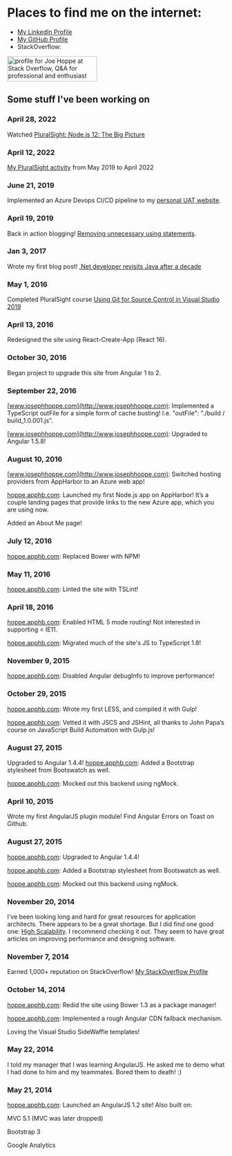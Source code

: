 # Places to find me on the internet:
* [My LinkedIn Profile](https://www.linkedin.com/in/josephhoppe)
* [My GitHub Profile](https://github.com/joehoppe)
* StackOverflow:

<a href="https://stackoverflow.com/users/846844/hoppe"><img src="https://stackoverflow.com/users/flair/846844.png" width="208" height="58" alt="profile for Joe Hoppe at Stack Overflow, Q&amp;A for professional and enthusiast programmers" title="profile for Joe Hoppe at Stack Overflow, Q&amp;A for professional and enthusiast programmers"></a>

## Some stuff I've been working on

### April 28, 2022
Watched [PluralSight: Node.js 12: The Big Picture](https://app.pluralsight.com/library/courses/nodejs-big-picture/table-of-contents)

### April 12, 2022
[My PluralSight activity](https://github.com/joehoppe/joehoppe.github.io/blob/main/PluralSight%20profile%202022.pdf) from May 2019 to April 2022

### June 21, 2019
Implemented an Azure Devops CI/CD pipeline to my [personal UAT website](http://hoppeuat.azurewebsites.net).

### April 19, 2019
Back in action blogging! [Removing unnecessary using statements](https://medium.com/@JosephHoppe/removing-unnecessary-using-statements-from-a-large-solution-is-a-quick-and-easy-way-to-improve-the-cb672702f0e6). 

### Jan 3, 2017
Wrote my first blog post! [.Net developer revisits Java after a decade](https://medium.com/@JosephHoppe/net-developer-revisits-java-after-a-decade-592e79547d34)

### May 1, 2016
Completed PluralSight course [Using Git for Source Control in Visual Studio 2019](https://app.pluralsight.com/library/courses/using-git-source-control-visual-studio/table-of-contents) 

### April 13, 2016
Redesigned the site using React-Create-App (React 16).

### October 30, 2016
Began project to upgrade this site from Angular 1 to 2.

### September 22, 2016
[www.josephhoppe.com](http://www.josephhoppe.com): Implemented a TypeScript outFile for a simple form of cache busting! I.e. "outFile": "./build / build_1.0.001.js".

[www.josephhoppe.com](http://www.josephhoppe.com): Upgraded to Angular 1.5.8!

### August 10, 2016
[www.josephhoppe.com](http://www.josephhoppe.com): Switched hosting providers from AppHarbor to an Azure web app!

[hoppe.apphb.com](https://hoppe.apphb.com): Launched my first Node.js app on AppHarbor! It’s a couple landing pages that provide links to the new Azure app, which you are using now.

Added an About Me page!

### July 12, 2016
[hoppe.apphb.com](https://hoppe.apphb.com): Replaced Bower with NPM!

### May 11, 2016
[hoppe.apphb.com](https://hoppe.apphb.com): Linted the site with TSLint!

### April 18, 2016
[hoppe.apphb.com](https://hoppe.apphb.com): Enabled HTML 5 mode routing! Not interested in supporting < IE11.

[hoppe.apphb.com](https://hoppe.apphb.com): Migrated much of the site's JS to TypeScript 1.8!

### November 9, 2015
[hoppe.apphb.com](https://hoppe.apphb.com): Disabled Angular debugInfo to improve performance!

### October 29, 2015
[hoppe.apphb.com](https://hoppe.apphb.com): Wrote my first LESS, and compiled it with Gulp!

[hoppe.apphb.com](https://hoppe.apphb.com): Vetted it with JSCS and JSHint, all thanks to John Papa’s course on JavaScript Build Automation with Gulp.js!

### August 27, 2015
Upgraded to Angular 1.4.4!
[hoppe.apphb.com](https://hoppe.apphb.com): Added a Bootstrap stylesheet from Bootswatch as well.

[hoppe.apphb.com](https://hoppe.apphb.com): Mocked out this backend using ngMock.

### April 10, 2015
Wrote my first AngularJS plugin module! Find Angular Errors on Toast on Github.

### August 27, 2015
[hoppe.apphb.com](https://hoppe.apphb.com): Upgraded to Angular 1.4.4!

[hoppe.apphb.com](https://hoppe.apphb.com): Added a Bootstrap stylesheet from Bootswatch as well.

[hoppe.apphb.com](https://hoppe.apphb.com): Mocked out this backend using ngMock.

### November 20, 2014
I’ve been looking long and hard for great resources for application architects. There appears to be a great shortage. But I did find one good one: [High Scalability](http://highscalability.com). I recommend checking it out. They seem to have great articles on improving performance and designing software.

### November 7, 2014
Earned 1,000+ reputation on StackOverflow! [My StackOverflow Profile](https://stackoverflow.com/users/846844/hoppe)

### October 14, 2014
[hoppe.apphb.com](https://hoppe.apphb.com): Redid the site using Bower 1.3 as a package manager!

[hoppe.apphb.com](https://hoppe.apphb.com): Implemented a rough Angular CDN failback mechanism.

Loving the Visual Studio SideWaffle templates!

### May 22, 2014
I told my manager that I was learning AngularJS. He asked me to demo what I had done to him and my teammates. Bored them to death! :)

### May 21, 2014
[hoppe.apphb.com](https://hoppe.apphb.com): Launched an AngularJS 1.2 site! Also built on:

MVC 5.1 (MVC was later dropped)

Bootstrap 3

Google Analytics
